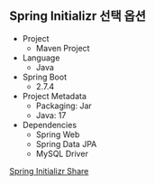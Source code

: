 ## Spring Initializr 선택 옵션
- Project
    - Maven Project
- Language
    - Java
- Spring Boot
    - 2.7.4
- Project Metadata
    - Packaging: Jar
    - Java: 17
- Dependencies
    - Spring Web
    - Spring Data JPA
    - MySQL Driver

[Spring Initializr Share](https://start.spring.io/#!type=maven-project&language=java&platformVersion=2.7.4&packaging=jar&jvmVersion=17&groupId=com.study&artifactId=springboot-webservices&name=springboot-webservices&description=Demo%20project%20for%20Spring%20Boot&packageName=com.study.springboot-webservices&dependencies=data-jpa,mysql,web)
